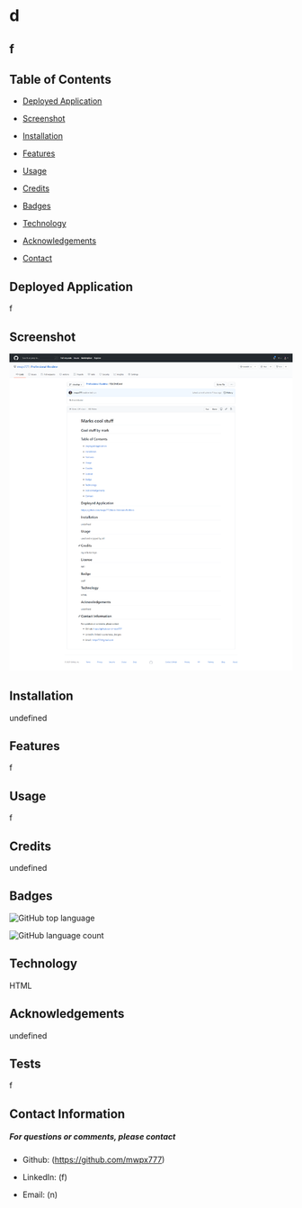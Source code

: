 

# **d**   
## **f**

## **Table of Contents**

* [Deployed Application](#deployed-application)

* [Screenshot](#screenshot)

* [Installation](#installation)

* [Features](#features)

* [Usage](#usage)

* [Credits](#credits)



* [Badges](#badges)

* [Technology](#technology)

* [Acknowledgements](#acknowledgements)

* [Contact](#contact-information)

## **Deployed Application**
f

## **Screenshot**
![screenshot](assets/images/screenshot.png)

## **Installation**
undefined

## **Features**
f

## **Usage**
f

## **Credits**
undefined





## **Badges**

![GitHub top language](https://img.shields.io/github/languages/top/mwpx777/d?style=plastic)

![GitHub language count](https://img.shields.io/github/languages/count/mwpx777/d)


## **Technology**
HTML

## **Acknowledgements**
undefined

## **Tests**
f

## **Contact Information**
##### For questions or comments, please contact

* Github: (https://github.com/mwpx777)

* LinkedIn: (f)

* Email: (n)

